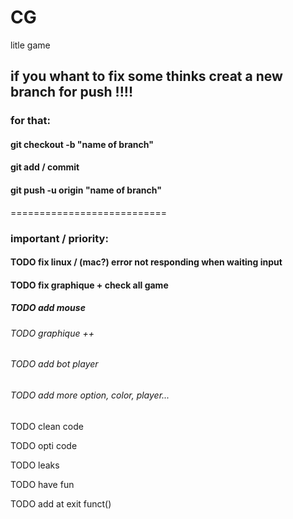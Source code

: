 # CG
litle game

## if you whant to fix some thinks creat a new branch for push !!!!
### for that:
#### git checkout -b "name of branch"
#### git add / commit
#### git push -u origin "name of branch"

===========================

### important / priority:

#### TODO fix linux / (mac?) error not responding when waiting input

#### TODO fix graphique + check all game

##### TODO add mouse

###### TODO graphique ++

###### TODO add bot player

###### TODO add more option, color, player...

TODO clean code

TODO opti code

TODO leaks

TODO have fun

TODO add at exit funct()
